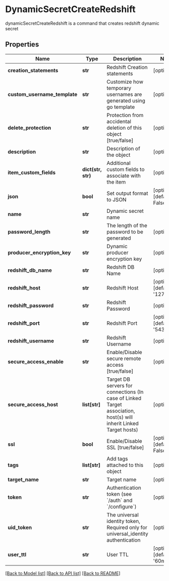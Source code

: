 # DynamicSecretCreateRedshift

dynamicSecretCreateRedshift is a command that creates redshift dynamic secret
## Properties
Name | Type | Description | Notes
------------ | ------------- | ------------- | -------------
**creation_statements** | **str** | Redshift Creation statements | [optional] 
**custom_username_template** | **str** | Customize how temporary usernames are generated using go template | [optional] 
**delete_protection** | **str** | Protection from accidental deletion of this object [true/false] | [optional] 
**description** | **str** | Description of the object | [optional] 
**item_custom_fields** | **dict(str, str)** | Additional custom fields to associate with the item | [optional] 
**json** | **bool** | Set output format to JSON | [optional] [default to False]
**name** | **str** | Dynamic secret name | 
**password_length** | **str** | The length of the password to be generated | [optional] 
**producer_encryption_key** | **str** | Dynamic producer encryption key | [optional] 
**redshift_db_name** | **str** | Redshift DB Name | [optional] 
**redshift_host** | **str** | Redshift Host | [optional] [default to '127.0.0.1']
**redshift_password** | **str** | Redshift Password | [optional] 
**redshift_port** | **str** | Redshift Port | [optional] [default to '5439']
**redshift_username** | **str** | Redshift Username | [optional] 
**secure_access_enable** | **str** | Enable/Disable secure remote access [true/false] | [optional] 
**secure_access_host** | **list[str]** | Target DB servers for connections (In case of Linked Target association, host(s) will inherit Linked Target hosts) | [optional] 
**ssl** | **bool** | Enable/Disable SSL [true/false] | [optional] [default to False]
**tags** | **list[str]** | Add tags attached to this object | [optional] 
**target_name** | **str** | Target name | [optional] 
**token** | **str** | Authentication token (see &#x60;/auth&#x60; and &#x60;/configure&#x60;) | [optional] 
**uid_token** | **str** | The universal identity token, Required only for universal_identity authentication | [optional] 
**user_ttl** | **str** | User TTL | [optional] [default to '60m']

[[Back to Model list]](../README.md#documentation-for-models) [[Back to API list]](../README.md#documentation-for-api-endpoints) [[Back to README]](../README.md)


